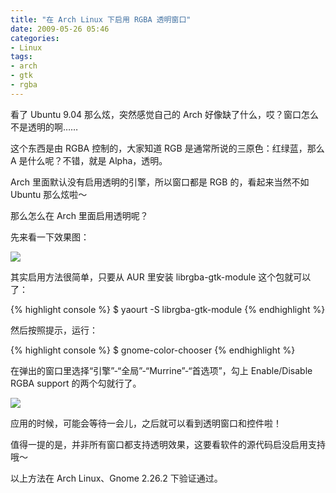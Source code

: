 ```yaml
---
title: "在 Arch Linux 下启用 RGBA 透明窗口"
date: 2009-05-26 05:46
categories:
- Linux
tags:
- arch
- gtk
- rgba
---
```


看了 Ubuntu 9.04 那么炫，突然感觉自己的 Arch
好像缺了什么，哎？窗口怎么不是透明的啊……

这个东西是由 RGBA 控制的，大家知道 RGB 是通常所说的三原色：红绿蓝，那么
A 是什么呢？不错，就是 Alpha，透明。

Arch 里面默认没有启用透明的引擎，所以窗口都是 RGB 的，看起来当然不如
Ubuntu 那么炫啦～

那么怎么在 Arch 里面启用透明呢？

先来看一下效果图：

![](http://lh3.ggpht.com/_6pI9N0iQzXE/ShuIm4Tw-ZI/AAAAAAAAAUs/7Y7UTIce6cQ/screenshot_001.png?imgmax=800)

其实启用方法很简单，只要从 AUR 里安装 librgba-gtk-module
这个包就可以了：

{% highlight console %}
$ yaourt -S librgba-gtk-module
{% endhighlight %}

然后按照提示，运行：

{% highlight console %}
$ gnome-color-chooser
{% endhighlight %}

在弹出的窗口里选择“引擎”-“全局”-“Murrine”-“首选项”，勾上 Enable/Disable
RGBA support 的两个勾就行了。

![](http://lh4.ggpht.com/_6pI9N0iQzXE/ShuKwehfm8I/AAAAAAAAAUw/3PZ3NN-azHQ/rgba_setting.png?imgmax=800)

应用的时候，可能会等待一会儿，之后就可以看到透明窗口和控件啦！

值得一提的是，并非所有窗口都支持透明效果，这要看软件的源代码启没启用支持哦～

以上方法在 Arch Linux、Gnome 2.26.2 下验证通过。

